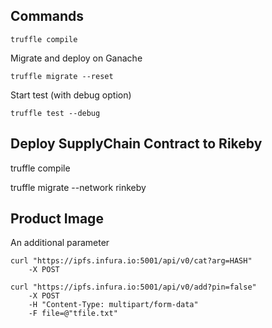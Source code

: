 


## Commands

`truffle compile`


Migrate and deploy on Ganache

`truffle migrate --reset`

Start test (with debug option)

`truffle test --debug`


## Deploy SupplyChain Contract to Rikeby

truffle compile

truffle migrate --network rinkeby


## Product Image

An additional parameter 

```
curl "https://ipfs.infura.io:5001/api/v0/cat?arg=HASH"
    -X POST 
```

```
curl "https://ipfs.infura.io:5001/api/v0/add?pin=false" 
    -X POST 
    -H "Content-Type: multipart/form-data"     
    -F file=@"tfile.txt"
```

